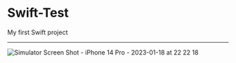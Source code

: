# Swift-Test

My first Swift project
<hr>



![Simulator Screen Shot - iPhone 14 Pro - 2023-01-18 at 22 22 18](https://user-images.githubusercontent.com/99321522/213275114-c9d10694-ed4b-4dac-a132-648427806dd3.png)
